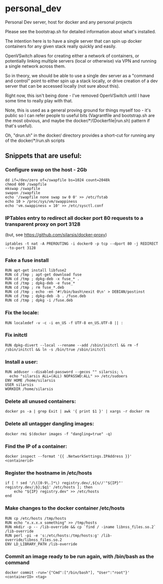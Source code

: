 personal_dev
============

Personal Dev server, host for docker and any personal projects

Please see the bootstrap.sh for detailed information about what's installed.

The intention here is to have a single server that can spin up
docker containers for any given stack really quickly and easily.

OpenVSwitch allows for creating either a network of containers, or
potentially linking multiple servers (local or otherwise) via VPN
and running a single network across them.

So in theory, we should be able to use a single dev server as a
"command and control" point to either spin up a stack locally, or
drive creation of a dev server that can be accessed locally (not sure
about this).

Right now, this isn't being done - I've removed OpenVSwitch until I
have some time to really play with that.

Note, this is used as a general proving ground for things myself too -
it's public so I can refer people to useful bits
(Vagrantfile and bootstrap.sh are the most obvious, and maybe the
docker/*/(Dockerfile|run.sh) pattern if that's useful).

Oh, "drun.sh" in the docker/ directory provides a short-cut for running
any of the docker/*/run.sh scripts

## Snippets that are useful:

### Configure swap on the host - 2Gb
```
dd if=/dev/zero of=/swapfile bs=1024 count=2048k
chmod 600 /swapfile
mkswap /swapfile
swapon /swapfile
echo '/swapfile none swap sw 0 0' >> /etc/fstab
echo 10 > /proc/sys/vm/swappiness
echo 'vm.swappiness = 10' >> /etc/sysctl.conf
```

### IPTables entry to redirect all docker port 80 requests to a transparent proxy on port 3128
(but, see https://github.com/silarsis/docker-proxy)
```
iptables -t nat -A PREROUTING -i docker0 -p tcp --dport 80 -j REDIRECT --to-port 3128
```

### Fake a fuse install
```
RUN apt-get install libfuse2
RUN cd /tmp ; apt-get download fuse
RUN cd /tmp ; dpkg-deb -x fuse_* .
RUN cd /tmp ; dpkg-deb -e fuse_*
RUN cd /tmp ; rm fuse_*.deb
RUN cd /tmp ; echo -en '#!/bin/bash\nexit 0\n' > DEBIAN/postinst
RUN cd /tmp ; dpkg-deb -b . /fuse.deb
RUN cd /tmp ; dpkg -i /fuse.deb
```

### Fix the locale:
```
RUN localedef -v -c -i en_US -f UTF-8 en_US.UTF-8 || :
```

### Fix initctl
```
RUN dpkg-divert --local --rename --add /sbin/initctl && rm -f /sbin/initctl && ln -s /bin/true /sbin/initctl
```

### Install a user:
```
RUN adduser --disabled-password --gecos "" silarsis; \
  echo "silarsis ALL=(ALL) NOPASSWD:ALL" >> /etc/sudoers
ENV HOME /home/silarsis
USER silarsis
WORKDIR /home/silarsis
```

### Delete all unused containers:
```
docker ps -a | grep Exit | awk '{ print $1 }' | xargs -r docker rm
```

### Delete all untagger dangling images:
```
docker rmi $(docker images -f "dangling=true" -q)
```

### Find the IP of a container:
```
docker inspect --format '{{ .NetworkSettings.IPAddress }}' <containerid>
```

### Register the hostname in /etc/hosts
```
if [ ! sed '/\([0-9\.]*\) registry.dev/,${s//'"${IP}"' registry.dev/;b};$q1' /etc/hosts ]; then
	echo "${IP} registry.dev" >> /etc/hosts
end
```

### Make changes to the docker container /etc/hosts
```
RUN cp /etc/hosts /tmp/hosts
RUN echo "x.x.x.x something" >> /tmp/hosts
RUN mkdir -p -- /lib-override && cp `find / -iname libnss_files.so.2` /lib-override
RUN perl -pi -e 's:/etc/hosts:/tmp/hosts:g' /lib-override/libnss_files.so.2
ENV LD_LIBRARY_PATH /lib-override
```

### Commit an image ready to be run again, with /bin/bash as the command
```
docker commit -run='{"Cmd":["/bin/bash"], "User":"root"}' <containerID> <tag>
```
